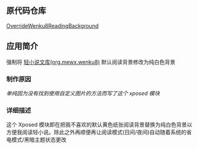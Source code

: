 ## 原代码仓库

[OverrideWenku8ReadingBackground](https://github.com/Z-Siqi/OverrideWenku8ReadingBackground)

## 应用简介

强制将 [轻小说文库(org.mewx.wenku8)](https://github.com/MewX/light-novel-library_Wenku8_Android) 默认阅读背景修改为纯白色背景

### 制作原因
*单纯因为没有找到使用自定义图片的方法而写了这个 xposed 模块*

### 详细描述
这个 Xposed 模块即在把我不喜欢的默认黄色纸张阅读背景替换为纯白色背景以方便我阅读轻小说。除此之外再顺便再让阅读模式(日间/夜间)自动随着系统的省电模式/黑暗主题状态更改
